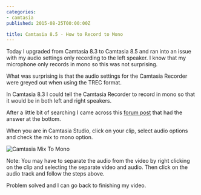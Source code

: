 ```yaml
---
categories:
- camtasia
published: 2015-08-25T00:00:00Z

title: Camtasia 8.5 - How to Record to Mono
---
```


Today I upgraded from Camtasia 8.3 to Camtasia 8.5 and ran into an issue with my audio settings only recording to the left speaker.  I know that my microphone only records in mono so this was not surprising.

What was surprising is that the audio settings for the Camtasia Recorder were greyed out when using the TREC format.

In Camtasia 8.3 I could tell the Camtasia Recorder to record in mono so that it would be in both left and right speakers.

After a little bit of searching I came across this [forum post](https://feedback.techsmith.com/techsmith/topics/audio_settings_greyed_out_disabled) that had the answer at the bottom.

When you are in Camtasia Studio, click on your clip, select audio options and check the mix to mono option.

![Camtasia Mix To Mono](/images/Camtasia8_5_MixToMono.png)

Note: You may have to separate the audio from the video by right clicking on the clip and selecting the separate video and audio.   Then click on the audio track and follow the steps above.

Problem solved and I can go back to finishing my video.
